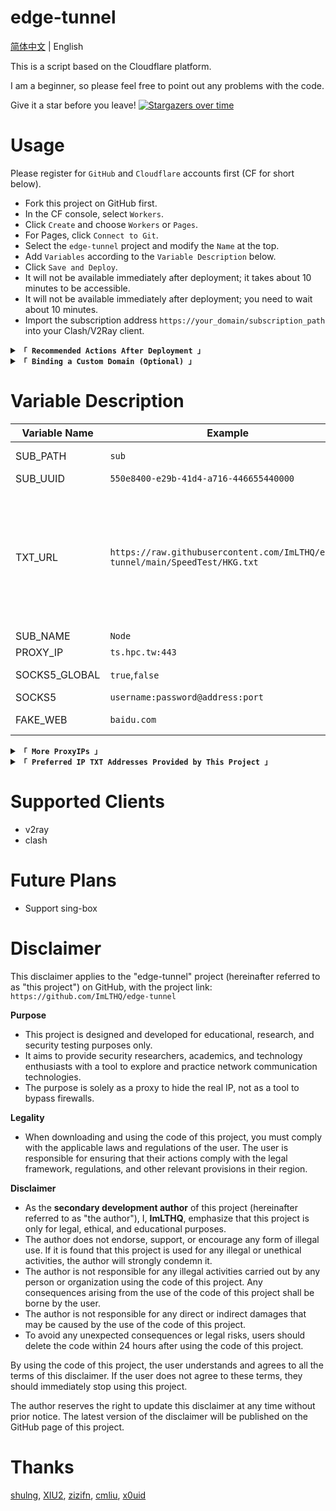 # edge-tunnel

[简体中文](https://github.com/ImLTHQ/edge-tunnel/blob/main/README.md) | English

This is a script based on the Cloudflare platform.

I am a beginner, so please feel free to point out any problems with the code.

Give it a star before you leave!
[![Stargazers over time](https://starchart.cc/ImLTHQ/edge-tunnel.svg?variant=adaptive)](https://starchart.cc/ImLTHQ/edge-tunnel)

# Usage

Please register for `GitHub` and `Cloudflare` accounts first (CF for short below).

- Fork this project on GitHub first.
- In the CF console, select `Workers`.
- Click `Create` and choose `Workers` or `Pages`.
- For Pages, click `Connect to Git`.
- Select the `edge-tunnel` project and modify the `Name` at the top.
- Add `Variables` according to the `Variable Description` below.
- Click `Save and Deploy`.
- It will not be available immediately after deployment; it takes about 10 minutes to be accessible.
- It will not be available immediately after deployment; you need to wait about 10 minutes.
- Import the subscription address `https://your_domain/subscription_path` into your Clash/V2Ray client.

<details>
<summary><code><strong>「 Recommended Actions After Deployment 」</strong></code></summary>

Set up GitHub Action:
- Go to your forked repository.
- In the `Actions` tab, click the `green button`.
- Choose `Sync upstream`.
- Click `Enable workflow`.
- This is to keep your repository synchronized with the author's latest updates.
</details>

<details>
<summary><code><strong>「 Binding a Custom Domain (Optional) 」</strong></code></summary>

Connect your domain to CF:
- Go to the `Account Home`, select `Domains`, enter your domain, and click `Continue`.
- Choose a plan according to your needs (the free one is sufficient), click `Continue`, click `Continue to activation`, and click `Confirm`.
- Follow CF's instructions to return to your domain registrar and replace your current DNS servers with CF DNS servers.

Bind a custom domain to Pages:
- Click the `Custom domain` tab in the Pages console, click `Set up a custom domain`.
- Enter your domain.
- Click `Continue`, click `Activate domain`.
</details>

# Variable Description

| Variable Name | Example | Remarks |
|-|-|-|
| SUB_PATH | `sub` | Subscription path (supports Chinese) |
| SUB_UUID | `550e8400-e29b-41d4-a716-446655440000` | UUID for verification |
| TXT_URL | `https://raw.githubusercontent.com/ImLTHQ/edge-tunnel/main/SpeedTest/HKG.txt` | URL of the TXT file containing preferred IPs. Supports multiple addresses, separated by newlines. Format: address:port#node_name.  If the port is not specified, the default is 443. If the node name is not specified, the default node name is used. |
| SUB_NAME | `Node` | Default node name |
| PROXY_IP | `ts.hpc.tw:443` | Proxy IP |
| SOCKS5_GLOBAL | `true`,`false` | Enable SOCKS5 global proxy |
| SOCKS5 | `username:password@address:port` | SOCKS5 |
| FAKE_WEB | `baidu.com` | Fake website for the root path |

<details>
<summary><code><strong>「 More ProxyIPs 」</strong></code></summary>

- `ts.hpc.tw`
- `ProxyIP.US.CMLiussss.net`
- `ProxyIP.SG.CMLiussss.net`
- `ProxyIP.JP.CMLiussss.net`
- `ProxyIP.HK.CMLiussss.net`
- `ProxyIP.KR.CMLiussss.net`
- `ProxyIP.DE.tp2024.CMLiussss.net`
- `ProxyIP.Aliyun.CMLiussss.net`
- `ProxyIP.Oracle.CMLiussss.net`
- `ProxyIP.DigitalOcean.CMLiussss.net`
- `ProxyIP.Vultr.CMLiussss.net`
- `ProxyIP.Multacom.CMLiussss.net`
</details>

<details>
<summary><code><strong>「 Preferred IP TXT Addresses Provided by This Project 」</strong></code></summary>

- `https://raw.githubusercontent.com/ImLTHQ/edge-tunnel/main/SpeedTest/HKG.txt` Hong Kong
- `https://raw.githubusercontent.com/ImLTHQ/edge-tunnel/main/SpeedTest/KHH.txt` Taiwan
- `https://raw.githubusercontent.com/ImLTHQ/edge-tunnel/main/SpeedTest/SIN.txt` Singapore
- `https://raw.githubusercontent.com/ImLTHQ/edge-tunnel/main/SpeedTest/NRT.txt` Tokyo
- `https://raw.githubusercontent.com/ImLTHQ/edge-tunnel/main/SpeedTest/SEA.txt` Seattle
- `https://raw.githubusercontent.com/ImLTHQ/edge-tunnel/main/SpeedTest/LHR.txt` London
</details>

# Supported Clients

- v2ray
- clash

# Future Plans

- Support sing-box

# Disclaimer

This disclaimer applies to the "edge-tunnel" project (hereinafter referred to as "this project") on GitHub, with the project link: `https://github.com/ImLTHQ/edge-tunnel`

**Purpose**

- This project is designed and developed for educational, research, and security testing purposes only.
- It aims to provide security researchers, academics, and technology enthusiasts with a tool to explore and practice network communication technologies.
- The purpose is solely as a proxy to hide the real IP, not as a tool to bypass firewalls.

**Legality**

- When downloading and using the code of this project, you must comply with the applicable laws and regulations of the user. The user is responsible for ensuring that their actions comply with the legal framework, regulations, and other relevant provisions in their region.

**Disclaimer**

- As the **secondary development author** of this project (hereinafter referred to as "the author"), I, **ImLTHQ**, emphasize that this project is only for legal, ethical, and educational purposes.
- The author does not endorse, support, or encourage any form of illegal use. If it is found that this project is used for any illegal or unethical activities, the author will strongly condemn it.
- The author is not responsible for any illegal activities carried out by any person or organization using the code of this project. Any consequences arising from the use of the code of this project shall be borne by the user.
- The author is not responsible for any direct or indirect damages that may be caused by the use of the code of this project.
- To avoid any unexpected consequences or legal risks, users should delete the code within 24 hours after using the code of this project.

By using the code of this project, the user understands and agrees to all the terms of this disclaimer. If the user does not agree to these terms, they should immediately stop using this project.

The author reserves the right to update this disclaimer at any time without prior notice. The latest version of the disclaimer will be published on the GitHub page of this project.

# Thanks
[shulng](https://github.com/shulng), [XIU2](https://github.com/XIU2), [zizifn](https://github.com/zizifn), [cmliu](https://github.com/cmliu), [x0uid](https://github.com/x0uid)
